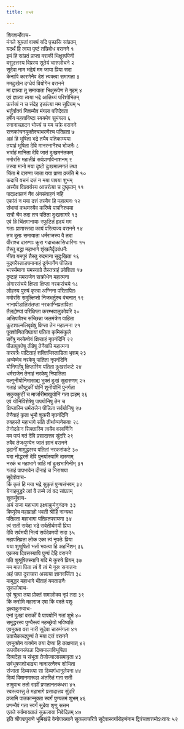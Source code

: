 ```yaml
---
title: ०५२

---
```

शिवशर्मोवाच-  
मंगले श्रूयतां वाक्यं यदि पृच्छसि सांप्रतम्  
यदर्थं हि त्वया पृष्टं तन्निबोध वरानने १  
इयं हि सांप्रतं प्राप्ता वराकी भिक्षुरूपिणी  
वसुदत्तस्य विप्रस्य सुतेयं चारुलोचने २  
सुदेवा नाम भद्रेयं मम जाया प्रिया सदा  
केनापि कारणेनैव देशं त्यक्त्वा समागता ३  
ममदुःखेन दग्धेयं वियोगेन वरानने  
मां ज्ञात्वा तु समायाता भिक्षुरूपेण ते गृहम् ४  
एवं ज्ञात्वा त्वया भद्रे आतिथ्यं परिशोभितम्  
कर्त्तव्यं न च संदेह इच्छंत्या मम सुप्रियम् ५  
भर्तुर्वाक्यं निशम्यैव मंगला पतिदेवता  
हर्षेण महताविष्टा स्वयमेव सुमंगला ६  
स्नानाच्छादन भोज्यं च मम चक्रे वरानने  
रत्नकांचनयुक्तैश्चाभरणैश्च पतिव्रता ७  
अहं हि भूषिता भद्रे तयैव पतिकाम्यया  
तयाहं भूषिता देवि मानस्नानैश्च भोजनैः ८  
भर्त्राहं मानिता देवि जातं दुःखमनंतकम्  
ममोरसि महातीव्रं सर्वप्राणविनाशनम् ९  
तस्या मानो मया दृष्टो दुःखमात्मगतं तथा  
चिंता मे दारुणा जाता यया प्राणा व्रजंति मे १०  
कदापि वचनं दत्तं न मया पापया शुभम्  
अस्यैव विप्रवर्यस्य आचरंत्या च दुष्कृतम् ११  
पादप्रक्षालनं नैव अंगसंवाहनं नहि  
एकांतं न मया दत्तं तस्यैव हि महात्मनः १२  
संभाषां कथमस्यैव करिष्ये पापनिश्चया  
रात्रौ चैव तदा तत्र पतिता दुःखसागरे १३  
एवं हि चिंतमानायाः स्फुटितं हृदयं मम  
गताः प्राणास्तदा कायं परित्यज्य वरानने १४  
तत्र दूताः समायाता धर्मराजस्य वै तदा  
वीराश्च दारुणाः क्रूरा गदाचक्रासिधारिणः १५  
तैस्तु बद्धा महाभागे शृंखलैर्दृढबंधनैः  
नीता यमपुरं तैस्तु रुदमाना सुदुःखिता १६  
मुद्गरैस्ताड्यमानाहं दुर्गमार्गेण पीडिता  
भर्त्स्यमाना यमस्याग्रे तैस्तत्राहं प्रवेशिता १७  
दृष्टाहं यमराजेन सक्रोधेन महात्मना  
अंगारसंचये क्षिप्ता क्षिप्ता नरकसंचये १८  
लोहस्य पुरुषं कृत्वा अग्निना परितापितः  
ममोरसि समुत्क्षिप्तो निजभर्तुश्च वंचनात् १९  
नानापीडातिसंतप्ता नरकाग्निप्रतापिता  
तैलद्रोण्यां परिक्षिप्ता करम्भवालुकोपरि २०  
असिपत्रैश्च संच्छिन्ना जलमंत्रेण वाहिता  
कूटशाल्मलिवृक्षेषु क्षिप्ता तेन महात्मना २१  
पूयशोणितविष्ठायां पतिता कृमिसंकुले  
सर्वेषु नरकेष्वेवं क्षिप्ताहं नृपनंदिनि २२  
पीडायुक्तेषु तीव्रेषु तेनैवापि महात्मना  
करपत्रैः पाटिताहं शक्तिभिस्ताडिता भृशम् २३  
अन्येष्वेव नरकेषु पातिता नृपनंदिनि  
योनिगर्तेषु क्षिप्तास्मि पतिता दुःखसंकटे २४  
धर्मराजेन तेनाहं नरकेषु निपातिता  
वल्गुनीयोनिमासाद्य भुक्तं दुःखं सुदारुणम् २५  
गताहं क्रौष्टुकीं योनिं शुनीयोनिं पुनर्गता  
सकुक्कुटीं च मार्जारीमाखुयोनिं गता ह्यहम् २६  
एवं योनिविशेषेषु पापयोनिषु तेन च  
क्षिप्तास्मि धर्मराजेन पीडिता सर्वयोनिषु २७  
तेनैवाहं कृता भूमौ शूकरी नृपनंदिनि  
तवहस्ते महाभागे संति तीर्थान्यनेकशः २८  
तेनोदकेन सिक्तास्मि त्वयैव वरवर्णिनि  
मम पापं गतं देवि प्रसादात्तव सुंदरि २९  
तवैव तेजःपुण्येन जातं ज्ञानं वरानने  
इदानीं मामुद्धरस्व पतितां नरकसंकटे ३०  
यदा नोद्धरसे देवि पुनर्यास्यामि दारुणम्  
नरकं च महाभागे त्राहि मां दुःखभागिनीम् ३१  
गताहं पापभावेन दीनाहं च निराश्रया  
सुदेवोवाच-  
किं कृतं हि मया भद्रे सुकृतं पुण्यसंभवम् ३२  
येनाहमुद्धरे त्वां वै तन्मे त्वं वद सांप्रतम्  
शूकर्युवाच-  
अयं राजा महाभाग इक्ष्वाकुर्मनुनंदनः ३३  
विष्णुरेष महाप्राज्ञो भवती श्रीर्हि नान्यथा  
पतिव्रता महाभागा पतिव्रतपरायणा ३४  
त्वं सती सर्वदा भद्रे सर्वतीर्थमयी प्रिया  
देवि सर्वमयी नित्यं सर्वदेवमयी सदा ३५  
महापतिव्रता लोक एका त्वं नृपतेः प्रिया  
यया शुश्रूषितो भर्ता भवत्या हि अहर्निशम् ३६  
एकस्य दिवसस्यापि पुण्यं देहि वरानने  
पति शुश्रूषितस्यापि यदि मे कुरुषे प्रियम् ३७  
मम माता पिता त्वं वै त्वं मे गुरुः सनातनः  
अहं पापा दुराचारा असत्या ज्ञानवर्जिता ३८  
मामुद्धर महाभागे भीताहं यमताडनैः  
सुकलोवाच-  
एवं श्रुत्वा तया प्रोक्तं समालोक्य नृपं तदा ३९  
किं करोमि महाराज एषा किं वदते पशुः  
इक्ष्वाकुरुवाच-  
एनां दुःखां वराकीं वै पापयोनिं गतां शुभे ४०  
समुद्धरस्व पुण्यैस्त्वं महच्छ्रेयो भविष्यति  
एवमुक्ता वरा नारी सुदेवा चारुमंगला ४१  
उवाचैकाब्दपुण्यं ते मया दत्तं वरानने  
एवमुक्तेन वाक्येन तया देव्या हि तत्क्षणात् ४२  
रूपयौवनसंपन्ना दिव्यमालाविभूषिता  
दिव्यदेहा च संभूता तेजोज्वालासमावृता ४३  
सर्वभूषणशोभाढ्या नानारत्नैश्च शोभिता  
संजाता दिव्यरूपा सा दिव्यगंधानुलेपना ४४  
दिव्यं विमानमारूढा अंतरिक्षं गता सती  
तामुवाच ततो राज्ञीं प्रणतानतकंधरा ४५  
स्वस्त्यस्तु ते महाभागे प्रसादात्तव सुंदरि  
व्रजामि पातकान्मुक्ता स्वर्गं पुण्यतमं शुभम् ४६  
प्रणम्यैवं गता स्वर्गं सुदेवा शृणु सत्तम  
एतत्ते सर्वमाख्यातं सुकलाया निवेदितम् ४७  
इति श्रीपद्मपुराणे भूमिखंडे वेनोपाख्याने सुकलाचरित्रे सुदेवास्वर्गारोहणंनाम द्विपंचाशत्तमोऽध्यायः ५२
